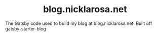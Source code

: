  
<h1 align="center">
  blog.nicklarosa.net
</h1>


The Gatsby code used to build my blog at blog.nicklarosa.net. Built off gatsby-starter-blog

